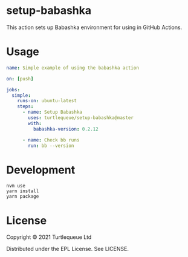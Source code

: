 # setup-babashka

This action sets up Babashka environment for using in GitHub Actions.

# Usage

```yaml
name: Simple example of using the babashka action

on: [push]

jobs:
  simple:
    runs-on: ubuntu-latest
    steps:
      - name: Setup Babashka
        uses: turtlequeue/setup-babashka@master
        with:
          babashka-version: 0.2.12

      - name: Check bb runs
        run: bb --version
```

# Development

```
nvm use
yarn install
yarn package
```

# License
Copyright © 2021 Turtlequeue Ltd

Distributed under the EPL License. See LICENSE.
